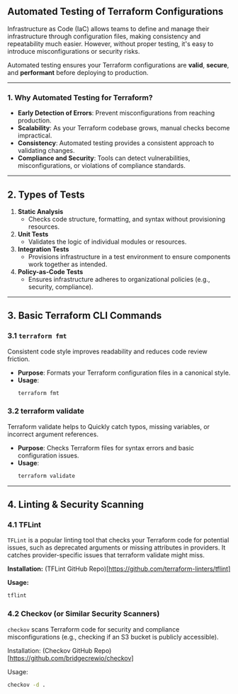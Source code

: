 ## Automated Testing of Terraform Configurations

Infrastructure as Code (IaC) allows teams to define and manage their infrastructure through configuration files, making consistency and repeatability much easier. However, without proper testing, it's easy to introduce misconfigurations or security risks. 

Automated testing ensures your Terraform configurations are **valid**, **secure**, and **performant** before deploying to production.

---

### 1. Why Automated Testing for Terraform?

- **Early Detection of Errors**: Prevent misconfigurations from reaching production.  
- **Scalability**: As your Terraform codebase grows, manual checks become impractical.  
- **Consistency**: Automated testing provides a consistent approach to validating changes.  
- **Compliance and Security**: Tools can detect vulnerabilities, misconfigurations, or violations of compliance standards.

---

## 2. Types of Tests

1. **Static Analysis**  
   - Checks code structure, formatting, and syntax without provisioning resources.
2. **Unit Tests**  
   - Validates the logic of individual modules or resources.
3. **Integration Tests**  
   - Provisions infrastructure in a test environment to ensure components work together as intended.
4. **Policy-as-Code Tests**  
   - Ensures infrastructure adheres to organizational policies (e.g., security, compliance).

---

## 3. Basic Terraform CLI Commands

### 3.1 `terraform fmt`

Consistent code style improves readability and reduces code review friction.

- **Purpose**: Formats your Terraform configuration files in a canonical style.  
- **Usage**:
  ```bash
  terraform fmt
  ```

### 3.2 terraform validate

Terraform validate helps to Quickly catch typos, missing variables, or incorrect argument references.

- **Purpose**: Checks Terraform files for syntax errors and basic configuration issues.
- **Usage**:
    ```bash
    terraform validate
    ```

---

## 4. Linting & Security Scanning

### 4.1 TFLint

`TFLint` is a popular linting tool that checks your Terraform code for potential issues, such as deprecated arguments or missing attributes in providers. It catches provider-specific issues that terraform validate might miss.

**Installation:** (TFLint GitHub Repo)[https://github.com/terraform-linters/tflint]

**Usage:**

```bash
tflint
```

### 4.2 Checkov (or Similar Security Scanners)

`checkov` scans Terraform code for security and compliance misconfigurations (e.g., checking if an S3 bucket is publicly accessible).

Installation: (Checkov GitHub Repo)[https://github.com/bridgecrewio/checkov]

Usage:
```bash
checkov -d .
```
